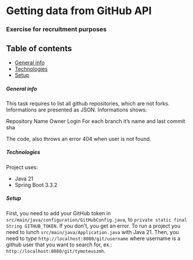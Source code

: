 # Getting data from GitHub API

### Exercise for recruitment purposes


## Table of contents
* [General info](#general-info)
* [Technologies](#technologies)
* [Setup](#setup)


##### General info
This task requires to list all github repositories, which are not forks. Informations are presented as JSON. Informations shows:

Repository Name
Owner Login
For each branch it’s name and last commit sha

The code, also throws an error 404 when user is not found.


##### Technologies
Project uses:
 * Java 21
 * Spring Boot 3.3.2


##### Setup
First, you need to add your GitHub token in ```src/main/java/configuration/GitHubConfig.java```, to ```private static final String GITHUB_TOKEN```. If you don't, you get an error.
To run a project you need to lunch ```src/main/java/Application.java``` with Java 21.
Then, you need to type ```http://localhost:8080/git/username``` where username is a github user that you want to search for, ex.: ```http://localhost:8080/git/tymoteuszmh```.